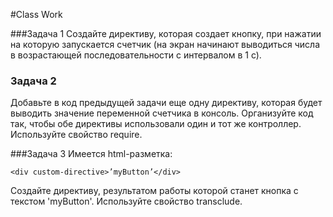 #Class Work

###Задача 1
Создайте директиву, которая создает кнопку, при нажатии на которую запускается счетчик (на экран начинают выводиться числа в возрастающей последовательности с интервалом в 1 с). 

### Задача 2
Добавьте в код предыдущей задачи еще одну директиву, которая будет выводить значение переменной счетчика в консоль. Организуйте код так, чтобы обе директивы использовали один и тот же контроллер. Используйте свойство require. 

###Задача 3 
Имеется html-разметка: 
```
<div custom-directive>’myButton’</div>
``` 
Создайте директиву, результатом работы которой станет кнопка с текстом 'myButton'. Используйте свойство transclude. 
